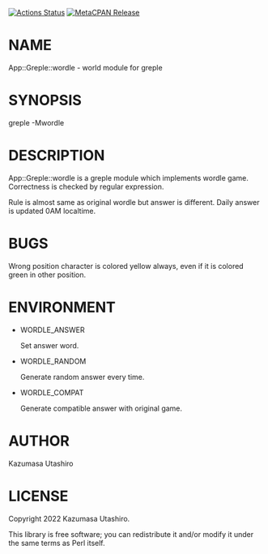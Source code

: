 [![Actions Status](https://github.com/kaz-utashiro/greple-wordle/workflows/test/badge.svg)](https://github.com/kaz-utashiro/greple-wordle/actions) [![MetaCPAN Release](https://badge.fury.io/pl/App-Greple-wordle.svg)](https://metacpan.org/release/App-Greple-wordle)
# NAME

App::Greple::wordle - world module for greple

# SYNOPSIS

greple -Mwordle

# DESCRIPTION

App::Greple::wordle is a greple module which implements wordle game.
Correctness is checked by regular expression.

Rule is almost same as original wordle but answer is different.  Daily
answer is updated 0AM localtime.

# BUGS

Wrong position character is colored yellow always, even if it is
colored green in other position.

# ENVIRONMENT

- WORDLE\_ANSWER

    Set answer word.

- WORDLE\_RANDOM

    Generate random answer every time.

- WORDLE\_COMPAT

    Generate compatible answer with original game.

# AUTHOR

Kazumasa Utashiro

# LICENSE

Copyright 2022 Kazumasa Utashiro.

This library is free software; you can redistribute it and/or modify
it under the same terms as Perl itself.
